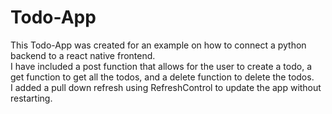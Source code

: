# Todo-App
This Todo-App was created for an example on how to connect a python backend to a react native frontend.<br>
I have included a post function that allows for the user to create a todo, a get function to get all the todos, and a delete function to delete the todos.<br>
I added a pull down refresh using RefreshControl to update the app without restarting. 
